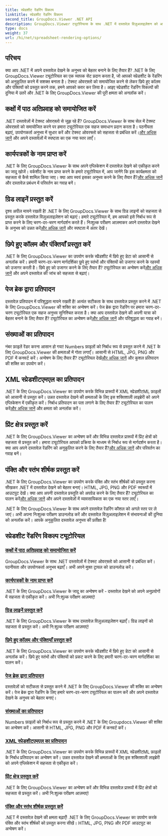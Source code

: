 ```yaml
---
title: स्प्रेडशीट रेंडरिंग विकल्प
linktitle: स्प्रेडशीट रेंडरिंग विकल्प
second_title: GroupDocs.Viewer .NET API
description: GroupDocs.Viewer ट्यूटोरियल्स के साथ .NET में दस्तावेज़ विज़ुअलाइज़ेशन को आसानी से बढ़ाएं। टेक्स्ट ओवरफ्लो को समायोजित करना, ग्रिड लाइनों को प्रस्तुत करना और बहुत कुछ करना सीखें।
type: docs
weight: 37
url: /hi/net/spreadsheet-rendering-options/
---
```

## परिचय

क्या आप .NET में अपने दस्तावेज़ देखने के अनुभव को बेहतर बनाने के लिए तैयार हैं? .NET के लिए GroupDocs.Viewer ट्यूटोरियल का एक व्यापक सेट प्रदान करता है, जो आपको स्प्रेडशीट के रेंडरिंग को अनुकूलित करने में सशक्त बनाता है। टेक्स्ट ओवरफ़्लो को समायोजित करने से लेकर छिपे हुए कॉलम और पंक्तियों को प्रस्तुत करने तक, हमने आपको कवर कर लिया है। आइए स्प्रेडशीट रेंडरिंग विकल्पों की दुनिया में उतरें और .NET के लिए GroupDocs.Viewer की पूरी क्षमता को अनलॉक करें।

## कक्षों में पाठ अतिप्रवाह को समायोजित करें

 .NET दस्तावेज़ों में टेक्स्ट ओवरफ़्लो से जूझ रहे हैं? GroupDocs.Viewer के साथ सेल में टेक्स्ट ओवरफ़्लो को समायोजित करने पर हमारा ट्यूटोरियल एक सहज समाधान प्रदान करता है। पठनीयता बढ़ाएं, उपयोगकर्ता अनुभव में सुधार करें और टेक्स्ट ओवरफ्लो को सहजता से प्रबंधित करें।[और अधिक जानें](./adjust-text-overflow-cells/) और अपने दस्तावेज़ों में स्पष्टता का एक नया स्तर लाएँ।

## कार्यपत्रकों के नाम प्राप्त करें

.NET के लिए GroupDocs.Viewer के साथ अपने एप्लिकेशन में दस्तावेज़ देखने को एकीकृत करने का जादू खोजें। वर्कशीट के नाम प्राप्त करने के हमारे ट्यूटोरियल में, आप जानेंगे कि इस कार्यक्षमता को सहजता से कैसे शामिल किया जाए। क्या आप स्वयं इसका अनुभव करने के लिए तैयार हैं?[और अधिक जानें](./get-worksheets-names/) और दस्तावेज़ प्रबंधन में परिवर्तन का गवाह बनें।

## ग्रिड लाइनें प्रस्तुत करें

 दृश्य अपील मायने रखती है! .NET के लिए GroupDocs.Viewer के साथ ग्रिड लाइनों को सहजता से प्रस्तुत करके दस्तावेज़ विज़ुअलाइज़ेशन को बढ़ाएं। हमारे ट्यूटोरियल में, हम आपको इसे निर्बाध रूप से प्राप्त करने के लिए चरण-दर-चरण मार्गदर्शन करते हैं। निःशुल्क परीक्षण आज़माकर अपने दस्तावेज़ देखने के अनुभव को उन्नत करें[और अधिक जानें](./render-grid-lines/) और स्पष्टता में अंतर देखें।

## छिपे हुए कॉलम और पंक्तियाँ प्रस्तुत करें

 .NET के लिए GroupDocs.Viewer का उपयोग करके स्प्रैडशीट में छिपे हुए डेटा को आसानी से अनलॉक करें। हमारी चरण-दर-चरण मार्गदर्शिका छुपे हुए स्तंभों और पंक्तियों को उजागर करने के रहस्यों को उजागर करती है। छिपे हुए को उजागर करने के लिए तैयार हैं? ट्यूटोरियल का अन्वेषण करें[और अधिक जानें](./render-hidden-columns-rows/) और अपने दस्तावेज़ की जांच को सहजता से बढ़ाएं।

## पेज ब्रेक द्वारा प्रतिपादन

दस्तावेज़ प्रतिपादन में परिशुद्धता मायने रखती है! अत्यंत सटीकता के साथ दस्तावेज़ प्रस्तुत करने में .NET के लिए GroupDocs.Viewer की शक्ति का अन्वेषण करें। पेज ब्रेक द्वारा रेंडरिंग पर हमारा चरण-दर-चरण ट्यूटोरियल एक सहज अनुभव सुनिश्चित करता है। क्या आप दस्तावेज़ देखने की अपनी यात्रा को बेहतर बनाने के लिए तैयार हैं? ट्यूटोरियल का अन्वेषण करें[और अधिक जानें](./rendering-by-page-breaks/) और परिशुद्धता का गवाह बनें।

## संख्याओं का प्रतिपादन

 नंबर फ़ाइलें रेंडर करना आसान हो गया! Numbers फ़ाइलों को निर्बाध रूप से प्रस्तुत करने में .NET के लिए GroupDocs.Viewer की क्षमताओं में गोता लगाएँ। आसानी से HTML, JPG, PNG और PDF में कनवर्ट करें। अन्वेषण के लिए तैयार हैं? ट्यूटोरियल देखें[और अधिक जानें](./rendering-numbers/) और कुशल प्रतिपादन की शक्ति का उपयोग करें।

## XML स्प्रेडशीटएमएल का प्रतिपादन

 .NET के लिए GroupDocs.Viewer का उपयोग करके विभिन्न प्रारूपों में XML स्प्रेडशीटML फ़ाइलों को आसानी से प्रस्तुत करें। उन्नत दस्तावेज़ देखने की क्षमताओं के लिए इस शक्तिशाली लाइब्रेरी को अपने एप्लिकेशन में एकीकृत करें। निर्बाध प्रतिपादन का पता लगाने के लिए तैयार हैं? ट्यूटोरियल का पालन करें[और अधिक जानें](./rendering-xml-spreadsheetml/) और क्षमता को अनलॉक करें।

## प्रिंट क्षेत्र प्रस्तुत करें

.NET के लिए GroupDocs.Viewer का अन्वेषण करें और विभिन्न दस्तावेज़ प्रारूपों में प्रिंट क्षेत्रों को सहजता से प्रस्तुत करें। हमारा ट्यूटोरियल आपको प्रक्रिया के माध्यम से निर्बाध रूप से मार्गदर्शन करता है। क्या आप अपने दस्तावेज़ रेंडरिंग को अनुकूलित करने के लिए तैयार हैं?[और अधिक जानें](./render-print-areas/) और परिवर्तन का गवाह बनें।

## पंक्ति और स्तंभ शीर्षक प्रस्तुत करें

 .NET के लिए GroupDocs.Viewer का उपयोग करके पंक्ति और स्तंभ शीर्षकों को प्रस्तुत करना सीखकर .NET में दस्तावेज़ देखने को बेहतर बनाएं। HTML, JPG, PNG और PDF स्वरूपों में आउटपुट देखें। क्या आप अपनी दस्तावेज़ प्रस्तुति को अपग्रेड करने के लिए तैयार हैं? ट्यूटोरियल का पालन करें[और अधिक जानें](./render-row-column-headings/) और अपने दस्तावेज़ों में व्यावसायिकता का एक नया स्तर लाएँ।

.NET के लिए GroupDocs.Viewer के साथ अपने दस्तावेज़ रेंडरिंग कौशल को अगले स्तर पर ले जाएं। अभी अपना निःशुल्क परीक्षण डाउनलोड करें और दस्तावेज़ विज़ुअलाइज़ेशन में संभावनाओं की दुनिया को अनलॉक करें। आपके अनुकूलित दस्तावेज़ अनुभव की प्रतीक्षा है!
## स्प्रेडशीट रेंडरिंग विकल्प ट्यूटोरियल
### [कक्षों में पाठ अतिप्रवाह को समायोजित करें](./adjust-text-overflow-cells/)
GroupDocs.Viewer के साथ .NET दस्तावेज़ों में टेक्स्ट ओवरफ़्लो को आसानी से प्रबंधित करें। पठनीयता और उपयोगकर्ता अनुभव बढ़ाएँ। अभी अपने मुफ़्त ट्रायल को डाउनलोड करें।
### [कार्यपत्रकों के नाम प्राप्त करें](./get-worksheets-names/)
.NET के लिए GroupDocs.Viewer के जादू का अन्वेषण करें - दस्तावेज़ देखने को अपने अनुप्रयोगों में सहजता से एकीकृत करें। अभी नि:शुल्क परीक्षण आज़माएं!
### [ग्रिड लाइनें प्रस्तुत करें](./render-grid-lines/)
.NET के लिए GroupDocs.Viewer के साथ दस्तावेज़ विज़ुअलाइज़ेशन बढ़ाएँ। ग्रिड लाइनों को सहजता से प्रस्तुत करें। अभी नि:शुल्क परीक्षण आज़माएं!
### [छिपे हुए कॉलम और पंक्तियाँ प्रस्तुत करें](./render-hidden-columns-rows/)
.NET के लिए GroupDocs.Viewer का उपयोग करके स्प्रैडशीट में छिपे हुए डेटा को आसानी से अनलॉक करें। छिपे हुए स्तंभों और पंक्तियों को प्रकट करने के लिए हमारी चरण-दर-चरण मार्गदर्शिका का पालन करें।
### [पेज ब्रेक द्वारा प्रतिपादन](./rendering-by-page-breaks/)
दस्तावेज़ों को सटीकता से प्रस्तुत करने में .NET के लिए GroupDocs.Viewer की शक्ति का अन्वेषण करें। पेज ब्रेक द्वारा रेंडरिंग के लिए हमारे चरण-दर-चरण ट्यूटोरियल का पालन करें और अपने दस्तावेज़ देखने के अनुभव को बेहतर बनाएं।
### [संख्याओं का प्रतिपादन](./rendering-numbers/)
Numbers फ़ाइलों को निर्बाध रूप से प्रस्तुत करने में .NET के लिए Groupdocs.Viewer की शक्ति का अन्वेषण करें। आसानी से HTML, JPG, PNG और PDF में कनवर्ट करें।
### [XML स्प्रेडशीटएमएल का प्रतिपादन](./rendering-xml-spreadsheetml/)
.NET के लिए GroupDocs.Viewer का उपयोग करके विभिन्न प्रारूपों में XML स्प्रेडशीटML फ़ाइलों के निर्बाध प्रतिपादन का अन्वेषण करें। उन्नत दस्तावेज़ देखने की क्षमताओं के लिए इस शक्तिशाली लाइब्रेरी को अपने एप्लिकेशन में सहजता से एकीकृत करें।
### [प्रिंट क्षेत्र प्रस्तुत करें](./render-print-areas/)
.NET के लिए GroupDocs.Viewer का अन्वेषण करें और विभिन्न दस्तावेज़ प्रारूपों में प्रिंट क्षेत्रों को सहजता से प्रस्तुत करें। अभी नि:शुल्क परीक्षण आज़माएं!
### [पंक्ति और स्तंभ शीर्षक प्रस्तुत करें](./render-row-column-headings/)
.NET में दस्तावेज़ देखने की क्षमता बढ़ाएँ! .NET के लिए GroupDocs.Viewer का उपयोग करके पंक्ति और स्तंभ शीर्षकों को प्रस्तुत करना सीखें। HTML, JPG, PNG और PDF आउटपुट का अन्वेषण करें।